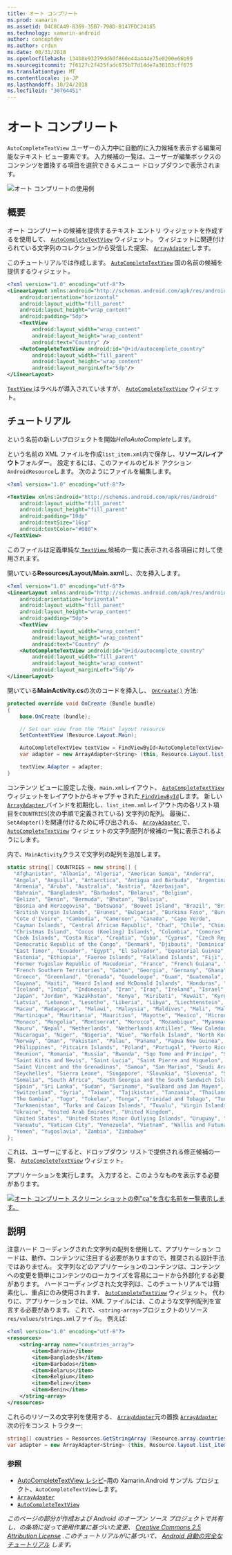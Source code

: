 ```yaml
---
title: オート コンプリート
ms.prod: xamarin
ms.assetid: D4C8CA49-8369-35B7-798D-B147FDC24185
ms.technology: xamarin-android
author: conceptdev
ms.author: crdun
ms.date: 08/31/2018
ms.openlocfilehash: 134b8e93279dd60f860e44a444e75e0200e66b99
ms.sourcegitcommit: 7f6127c2f425fadc675b77d14de7a36103cff675
ms.translationtype: MT
ms.contentlocale: ja-JP
ms.lasthandoff: 10/24/2018
ms.locfileid: "30764451"
---
```

# <a name="auto-complete"></a>オート コンプリート

`AutoCompleteTextView` ユーザーの入力中に自動的に入力候補を表示する編集可能なテキスト ビュー要素です。 入力候補の一覧は、ユーザーが編集ボックスのコンテンツを置換する項目を選択できるメニュー ドロップダウンで表示されます。

![オート コンプリートの使用例](images/auto-complete.png)

## <a name="overview"></a>概要

オート コンプリートの候補を提供するテキスト エントリ ウィジェットを作成するを使用して、 [`AutoCompleteTextView`](https://developer.xamarin.com/api/type/Android.Widget.AutoCompleteTextView/)
ウィジェット。 ウィジェットに関連付けられている文字列のコレクションから受信した提案、 [ `ArrayAdapter`](https://developer.xamarin.com/api/type/Android.Widget.ArrayAdapter/)します。

このチュートリアルでは作成します。 [`AutoCompleteTextView`](https://developer.xamarin.com/api/type/Android.Widget.AutoCompleteTextView/)
国の名前の候補を提供するウィジェット。

```xml
<?xml version="1.0" encoding="utf-8"?>
<LinearLayout xmlns:android="http://schemas.android.com/apk/res/android"
    android:orientation="horizontal"
    android:layout_width="fill_parent"
    android:layout_height="wrap_content"
    android:padding="5dp">
    <TextView
        android:layout_width="wrap_content"
        android:layout_height="wrap_content"
        android:text="Country" />
    <AutoCompleteTextView android:id="@+id/autocomplete_country"
        android:layout_width="fill_parent"
        android:layout_height="wrap_content"
        android:layout_marginLeft="5dp"/>
</LinearLayout>
```

[ `TextView` ](https://developer.xamarin.com/api/type/Android.Widget.TextView/)はラベルが導入されていますが、 [`AutoCompleteTextView`](https://developer.xamarin.com/api/type/Android.Widget.AutoCompleteTextView/)
ウィジェット。


## <a name="tutorial"></a>チュートリアル

という名前の新しいプロジェクトを開始*HelloAutoComplete*します。

という名前の XML ファイルを作成`list_item.xml`内で保存し、**リソース/レイアウト**フォルダー。 設定するには、このファイルのビルド アクション`AndroidResource`します。 次のようにファイルを編集します。

```xml
<?xml version="1.0" encoding="utf-8"?>

<TextView xmlns:android="http://schemas.android.com/apk/res/android"
    android:layout_width="fill_parent"
    android:layout_height="fill_parent"
    android:padding="10dp"
    android:textSize="16sp"
    android:textColor="#000">
</TextView>
```

このファイルは定義単純な[ `TextView` ](https://developer.xamarin.com/api/type/Android.Widget.TextView/)候補の一覧に表示される各項目に対して使用されます。

開いている**Resources/Layout/Main.axml**し、次を挿入します。

```xml
<?xml version="1.0" encoding="utf-8"?>
<LinearLayout xmlns:android="http://schemas.android.com/apk/res/android"
    android:orientation="horizontal"
    android:layout_width="fill_parent"
    android:layout_height="wrap_content"
    android:padding="5dp">
    <TextView
        android:layout_width="wrap_content"
        android:layout_height="wrap_content"
        android:text="Country" />
    <AutoCompleteTextView android:id="@+id/autocomplete_country"
        android:layout_width="fill_parent"
        android:layout_height="wrap_content"
        android:layout_marginLeft="5dp"/>
</LinearLayout>
```

開いている**MainActivity.cs**の次のコードを挿入し、 [`OnCreate()`](https://developer.xamarin.com/api/member/Android.App.Activity.OnCreate/(Android.OS.Bundle))
方法:

```csharp
protected override void OnCreate (Bundle bundle)
{
    base.OnCreate (bundle);

    // Set our view from the "Main" layout resource
    SetContentView (Resource.Layout.Main);

    AutoCompleteTextView textView = FindViewById<AutoCompleteTextView> (Resource.Id.autocomplete_country);
    var adapter = new ArrayAdapter<String> (this, Resource.Layout.list_item, COUNTRIES);

    textView.Adapter = adapter;
}
```

コンテンツ ビューに設定した後、`main.xml`レイアウト、 [`AutoCompleteTextView`](https://developer.xamarin.com/api/type/Android.Widget.AutoCompleteTextView/)
ウィジェットをレイアウトからキャプチャされた[ `FindViewById`](https://developer.xamarin.com/api/member/Android.App.Activity.FindViewById/)します。 新しい[ `ArrayAdapter` ](https://developer.xamarin.com/api/type/Android.Widget.ArrayAdapter/)バインドを初期化し、`list_item.xml`レイアウト内の各リスト項目を`COUNTRIES`(次の手順で定義されている) 文字列の配列。 最後に、`SetAdapter()`を関連付けるために呼び出される、 [ `ArrayAdapter` ](https://developer.xamarin.com/api/type/Android.Widget.ArrayAdapter/)で、 [`AutoCompleteTextView`](https://developer.xamarin.com/api/type/Android.Widget.AutoCompleteTextView/)
ウィジェットの文字列配列が候補の一覧に表示されるようにします。

内で、`MainActivity`クラスで文字列の配列を追加します。

```csharp
static string[] COUNTRIES = new string[] {
  "Afghanistan", "Albania", "Algeria", "American Samoa", "Andorra",
  "Angola", "Anguilla", "Antarctica", "Antigua and Barbuda", "Argentina",
  "Armenia", "Aruba", "Australia", "Austria", "Azerbaijan",
  "Bahrain", "Bangladesh", "Barbados", "Belarus", "Belgium",
  "Belize", "Benin", "Bermuda", "Bhutan", "Bolivia",
  "Bosnia and Herzegovina", "Botswana", "Bouvet Island", "Brazil", "British Indian Ocean Territory",
  "British Virgin Islands", "Brunei", "Bulgaria", "Burkina Faso", "Burundi",
  "Cote d'Ivoire", "Cambodia", "Cameroon", "Canada", "Cape Verde",
  "Cayman Islands", "Central African Republic", "Chad", "Chile", "China",
  "Christmas Island", "Cocos (Keeling) Islands", "Colombia", "Comoros", "Congo",
  "Cook Islands", "Costa Rica", "Croatia", "Cuba", "Cyprus", "Czech Republic",
  "Democratic Republic of the Congo", "Denmark", "Djibouti", "Dominica", "Dominican Republic",
  "East Timor", "Ecuador", "Egypt", "El Salvador", "Equatorial Guinea", "Eritrea",
  "Estonia", "Ethiopia", "Faeroe Islands", "Falkland Islands", "Fiji", "Finland",
  "Former Yugoslav Republic of Macedonia", "France", "French Guiana", "French Polynesia",
  "French Southern Territories", "Gabon", "Georgia", "Germany", "Ghana", "Gibraltar",
  "Greece", "Greenland", "Grenada", "Guadeloupe", "Guam", "Guatemala", "Guinea", "Guinea-Bissau",
  "Guyana", "Haiti", "Heard Island and McDonald Islands", "Honduras", "Hong Kong", "Hungary",
  "Iceland", "India", "Indonesia", "Iran", "Iraq", "Ireland", "Israel", "Italy", "Jamaica",
  "Japan", "Jordan", "Kazakhstan", "Kenya", "Kiribati", "Kuwait", "Kyrgyzstan", "Laos",
  "Latvia", "Lebanon", "Lesotho", "Liberia", "Libya", "Liechtenstein", "Lithuania", "Luxembourg",
  "Macau", "Madagascar", "Malawi", "Malaysia", "Maldives", "Mali", "Malta", "Marshall Islands",
  "Martinique", "Mauritania", "Mauritius", "Mayotte", "Mexico", "Micronesia", "Moldova",
  "Monaco", "Mongolia", "Montserrat", "Morocco", "Mozambique", "Myanmar", "Namibia",
  "Nauru", "Nepal", "Netherlands", "Netherlands Antilles", "New Caledonia", "New Zealand",
  "Nicaragua", "Niger", "Nigeria", "Niue", "Norfolk Island", "North Korea", "Northern Marianas",
  "Norway", "Oman", "Pakistan", "Palau", "Panama", "Papua New Guinea", "Paraguay", "Peru",
  "Philippines", "Pitcairn Islands", "Poland", "Portugal", "Puerto Rico", "Qatar",
  "Reunion", "Romania", "Russia", "Rwanda", "Sqo Tome and Principe", "Saint Helena",
  "Saint Kitts and Nevis", "Saint Lucia", "Saint Pierre and Miquelon",
  "Saint Vincent and the Grenadines", "Samoa", "San Marino", "Saudi Arabia", "Senegal",
  "Seychelles", "Sierra Leone", "Singapore", "Slovakia", "Slovenia", "Solomon Islands",
  "Somalia", "South Africa", "South Georgia and the South Sandwich Islands", "South Korea",
  "Spain", "Sri Lanka", "Sudan", "Suriname", "Svalbard and Jan Mayen", "Swaziland", "Sweden",
  "Switzerland", "Syria", "Taiwan", "Tajikistan", "Tanzania", "Thailand", "The Bahamas",
  "The Gambia", "Togo", "Tokelau", "Tonga", "Trinidad and Tobago", "Tunisia", "Turkey",
  "Turkmenistan", "Turks and Caicos Islands", "Tuvalu", "Virgin Islands", "Uganda",
  "Ukraine", "United Arab Emirates", "United Kingdom",
  "United States", "United States Minor Outlying Islands", "Uruguay", "Uzbekistan",
  "Vanuatu", "Vatican City", "Venezuela", "Vietnam", "Wallis and Futuna", "Western Sahara",
  "Yemen", "Yugoslavia", "Zambia", "Zimbabwe"
};
```

これは、ユーザーにすると、ドロップダウン リストで提供される修正候補の一覧、 [`AutoCompleteTextView`](https://developer.xamarin.com/api/type/Android.Widget.AutoCompleteTextView/)
ウィジェット。

アプリケーションを実行します。 入力すると、このようなものを表示する必要があります。

[![オート コンプリート スクリーン ショットの例"ca"を含む名前を一覧表示します。](auto-complete-images/helloautocomplete.png)](auto-complete-images/helloautocomplete.png#lightbox)



## <a name="more-information"></a>説明

注意ハード コーディングされた文字列の配列を使用して、アプリケーション コードは、動作、コンテンツに注目する必要がありますので、推奨される設計手法ではありません。 文字列などのアプリケーションのコンテンツは、コンテンツへの変更を簡単にコンテンツのローカライズを容易にコードから外部化する必要があります。 ハードコーディングされた文字列は、このチュートリアルでは簡素化し、重点にのみ使用されます、 [`AutoCompleteTextView`](https://developer.xamarin.com/api/type/Android.Widget.AutoCompleteTextView/)
ウィジェット。 代わりに、アプリケーションでは、XML ファイルには、このような文字列配列を宣言する必要があります。 これで、`<string-array>`プロジェクトのリソース`res/values/strings.xml`ファイル。 例えば:

```xml
<?xml version="1.0" encoding="utf-8"?>
<resources>
    <string-array name="countries_array">
        <item>Bahrain</item>
        <item>Bangladesh</item>
        <item>Barbados</item>
        <item>Belarus</item>
        <item>Belgium</item>
        <item>Belize</item>
        <item>Benin</item>
    </string-array>
</resources>
```

これらのリソースの文字列を使用する、 [ `ArrayAdapter`](https://developer.xamarin.com/api/type/Android.Widget.ArrayAdapter/)元の置換 [`ArrayAdapter`](https://developer.xamarin.com/api/type/Android.Widget.ArrayAdapter/)
次の行をコンス トラクター:

```csharp
string[] countries = Resources.GetStringArray (Resource.array.countries_array);
var adapter = new ArrayAdapter<String> (this, Resource.layout.list_item, countries);
```


### <a name="references"></a>参照

-   [AutoCompleteTextView レシピ](https://github.com/xamarin/recipes/tree/master/Recipes/android/controls/autocomplete_text_view/add_an_autocomplete_text_input)&ndash;用の Xamarin.Android サンプル プロジェクト、`AutoCompleteTextView`します。
-   [`ArrayAdapter`](https://developer.xamarin.com/api/type/Android.Widget.ArrayAdapter/)
-   [`AutoCompleteTextView`](https://developer.xamarin.com/api/type/Android.Widget.AutoCompleteTextView/)

*このページの部分が作成および Android のオープン ソース プロジェクトで共有し、の条項に従って使用作業に基づいた変更、* 
 [ *Creative Commons 2.5 Attribution License*](http://creativecommons.org/licenses/by/2.5/) *.このチュートリアルがに基づいて、* 
 [ *Android 自動の完全なチュートリアル*](http://developer.android.com/resources/tutorials/views/hello-autocomplete.html)
*します。*
